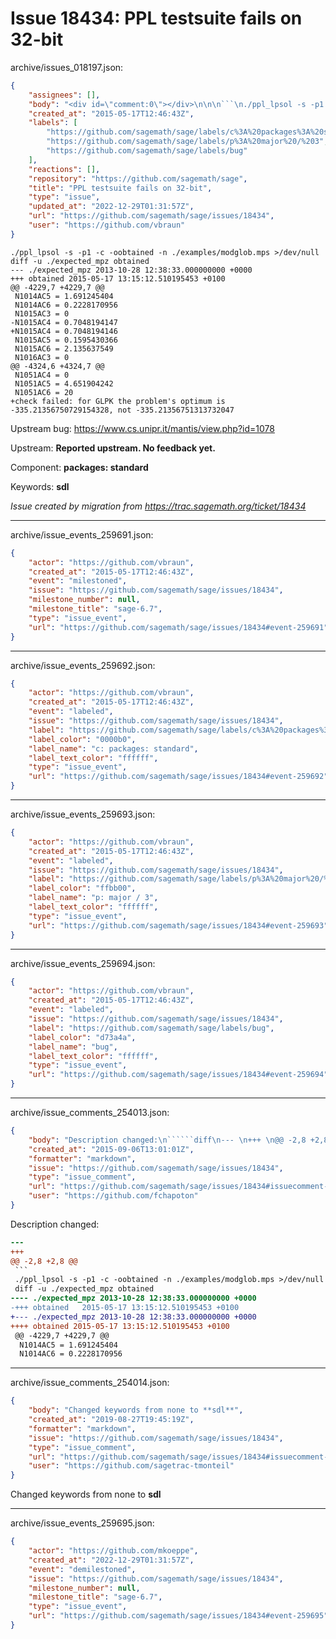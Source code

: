 # Issue 18434: PPL testsuite fails on 32-bit

archive/issues_018197.json:
```json
{
    "assignees": [],
    "body": "<div id=\"comment:0\"></div>\n\n\n```\n./ppl_lpsol -s -p1 -c -oobtained -n ./examples/modglob.mps >/dev/null\ndiff -u ./expected_mpz obtained\n--- ./expected_mpz 2013-10-28 12:38:33.000000000 +0000\n+++ obtained 2015-05-17 13:15:12.510195453 +0100\n@@ -4229,7 +4229,7 @@\n N1014AC5 = 1.691245404\n N1014AC6 = 0.2228170956\n N1015AC3 = 0\n-N1015AC4 = 0.7048194147\n+N1015AC4 = 0.7048194146\n N1015AC5 = 0.1595430366\n N1015AC6 = 2.135637549\n N1016AC3 = 0\n@@ -4324,6 +4324,7 @@\n N1051AC4 = 0\n N1051AC5 = 4.651904242\n N1051AC6 = 20\n+check failed: for GLPK the problem's optimum is -335.21356750729154328, not -335.21356751313732047\n```\nUpstream bug: https://www.cs.unipr.it/mantis/view.php?id=1078\n\nUpstream: **Reported upstream. No feedback yet.**\n\nComponent: **packages: standard**\n\nKeywords: **sdl**\n\n_Issue created by migration from https://trac.sagemath.org/ticket/18434_\n\n",
    "created_at": "2015-05-17T12:46:43Z",
    "labels": [
        "https://github.com/sagemath/sage/labels/c%3A%20packages%3A%20standard",
        "https://github.com/sagemath/sage/labels/p%3A%20major%20/%203",
        "https://github.com/sagemath/sage/labels/bug"
    ],
    "reactions": [],
    "repository": "https://github.com/sagemath/sage",
    "title": "PPL testsuite fails on 32-bit",
    "type": "issue",
    "updated_at": "2022-12-29T01:31:57Z",
    "url": "https://github.com/sagemath/sage/issues/18434",
    "user": "https://github.com/vbraun"
}
```
<div id="comment:0"></div>


```
./ppl_lpsol -s -p1 -c -oobtained -n ./examples/modglob.mps >/dev/null
diff -u ./expected_mpz obtained
--- ./expected_mpz 2013-10-28 12:38:33.000000000 +0000
+++ obtained 2015-05-17 13:15:12.510195453 +0100
@@ -4229,7 +4229,7 @@
 N1014AC5 = 1.691245404
 N1014AC6 = 0.2228170956
 N1015AC3 = 0
-N1015AC4 = 0.7048194147
+N1015AC4 = 0.7048194146
 N1015AC5 = 0.1595430366
 N1015AC6 = 2.135637549
 N1016AC3 = 0
@@ -4324,6 +4324,7 @@
 N1051AC4 = 0
 N1051AC5 = 4.651904242
 N1051AC6 = 20
+check failed: for GLPK the problem's optimum is -335.21356750729154328, not -335.21356751313732047
```
Upstream bug: https://www.cs.unipr.it/mantis/view.php?id=1078

Upstream: **Reported upstream. No feedback yet.**

Component: **packages: standard**

Keywords: **sdl**

_Issue created by migration from https://trac.sagemath.org/ticket/18434_





---

archive/issue_events_259691.json:
```json
{
    "actor": "https://github.com/vbraun",
    "created_at": "2015-05-17T12:46:43Z",
    "event": "milestoned",
    "issue": "https://github.com/sagemath/sage/issues/18434",
    "milestone_number": null,
    "milestone_title": "sage-6.7",
    "type": "issue_event",
    "url": "https://github.com/sagemath/sage/issues/18434#event-259691"
}
```



---

archive/issue_events_259692.json:
```json
{
    "actor": "https://github.com/vbraun",
    "created_at": "2015-05-17T12:46:43Z",
    "event": "labeled",
    "issue": "https://github.com/sagemath/sage/issues/18434",
    "label": "https://github.com/sagemath/sage/labels/c%3A%20packages%3A%20standard",
    "label_color": "0000b0",
    "label_name": "c: packages: standard",
    "label_text_color": "ffffff",
    "type": "issue_event",
    "url": "https://github.com/sagemath/sage/issues/18434#event-259692"
}
```



---

archive/issue_events_259693.json:
```json
{
    "actor": "https://github.com/vbraun",
    "created_at": "2015-05-17T12:46:43Z",
    "event": "labeled",
    "issue": "https://github.com/sagemath/sage/issues/18434",
    "label": "https://github.com/sagemath/sage/labels/p%3A%20major%20/%203",
    "label_color": "ffbb00",
    "label_name": "p: major / 3",
    "label_text_color": "ffffff",
    "type": "issue_event",
    "url": "https://github.com/sagemath/sage/issues/18434#event-259693"
}
```



---

archive/issue_events_259694.json:
```json
{
    "actor": "https://github.com/vbraun",
    "created_at": "2015-05-17T12:46:43Z",
    "event": "labeled",
    "issue": "https://github.com/sagemath/sage/issues/18434",
    "label": "https://github.com/sagemath/sage/labels/bug",
    "label_color": "d73a4a",
    "label_name": "bug",
    "label_text_color": "ffffff",
    "type": "issue_event",
    "url": "https://github.com/sagemath/sage/issues/18434#event-259694"
}
```



---

archive/issue_comments_254013.json:
```json
{
    "body": "Description changed:\n``````diff\n--- \n+++ \n@@ -2,8 +2,8 @@\n ```\n ./ppl_lpsol -s -p1 -c -oobtained -n ./examples/modglob.mps >/dev/null\n diff -u ./expected_mpz obtained\n---- ./expected_mpz\t2013-10-28 12:38:33.000000000 +0000\n-+++ obtained\t2015-05-17 13:15:12.510195453 +0100\n+--- ./expected_mpz 2013-10-28 12:38:33.000000000 +0000\n++++ obtained 2015-05-17 13:15:12.510195453 +0100\n @@ -4229,7 +4229,7 @@\n  N1014AC5 = 1.691245404\n  N1014AC6 = 0.2228170956\n``````\n",
    "created_at": "2015-09-06T13:01:01Z",
    "formatter": "markdown",
    "issue": "https://github.com/sagemath/sage/issues/18434",
    "type": "issue_comment",
    "url": "https://github.com/sagemath/sage/issues/18434#issuecomment-254013",
    "user": "https://github.com/fchapoton"
}
```

Description changed:
``````diff
--- 
+++ 
@@ -2,8 +2,8 @@
 ```
 ./ppl_lpsol -s -p1 -c -oobtained -n ./examples/modglob.mps >/dev/null
 diff -u ./expected_mpz obtained
---- ./expected_mpz	2013-10-28 12:38:33.000000000 +0000
-+++ obtained	2015-05-17 13:15:12.510195453 +0100
+--- ./expected_mpz 2013-10-28 12:38:33.000000000 +0000
++++ obtained 2015-05-17 13:15:12.510195453 +0100
 @@ -4229,7 +4229,7 @@
  N1014AC5 = 1.691245404
  N1014AC6 = 0.2228170956
``````




---

archive/issue_comments_254014.json:
```json
{
    "body": "Changed keywords from none to **sdl**",
    "created_at": "2019-08-27T19:45:19Z",
    "formatter": "markdown",
    "issue": "https://github.com/sagemath/sage/issues/18434",
    "type": "issue_comment",
    "url": "https://github.com/sagemath/sage/issues/18434#issuecomment-254014",
    "user": "https://github.com/sagetrac-tmonteil"
}
```

Changed keywords from none to **sdl**



---

archive/issue_events_259695.json:
```json
{
    "actor": "https://github.com/mkoeppe",
    "created_at": "2022-12-29T01:31:57Z",
    "event": "demilestoned",
    "issue": "https://github.com/sagemath/sage/issues/18434",
    "milestone_number": null,
    "milestone_title": "sage-6.7",
    "type": "issue_event",
    "url": "https://github.com/sagemath/sage/issues/18434#event-259695"
}
```
